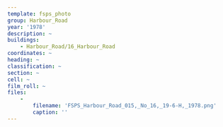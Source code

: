 ```yaml
---
template: fsps_photo
group: Harbour_Road
year: '1978'
description: ~
buildings:
    - Harbour_Road/16_Harbour_Road
coordinates: ~
heading: ~
classification: ~
section: ~
cell: ~
film_roll: ~
files:
    -
        filename: 'FSPS_Harbour_Road_015,_No_16,_19-6-H,_1978.png'
        caption: ''
---
```

